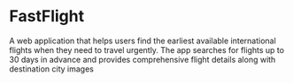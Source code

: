 # FastFlight

A web application that helps users find the earliest available international flights when they need to travel urgently. The app searches for flights up to 30 days in advance and provides comprehensive flight details along with destination city images

